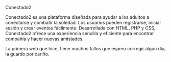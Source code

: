 Conectado2

Conectado2 es una plataforma diseñada para ayudar a los adultos a conectarse y combatir la soledad.
Los usuarios pueden registrarse, iniciar sesión y crear eventos fácilmente. 
Desarrollada con HTML, PHP y CSS, Conectado2 ofrece una experiencia sencilla y eficiente para encontrar compañía y hacer nuevas amistades.

La primera web que hice, tiene muchos fallos que espero corregir algún día, la guardo por cariño.

